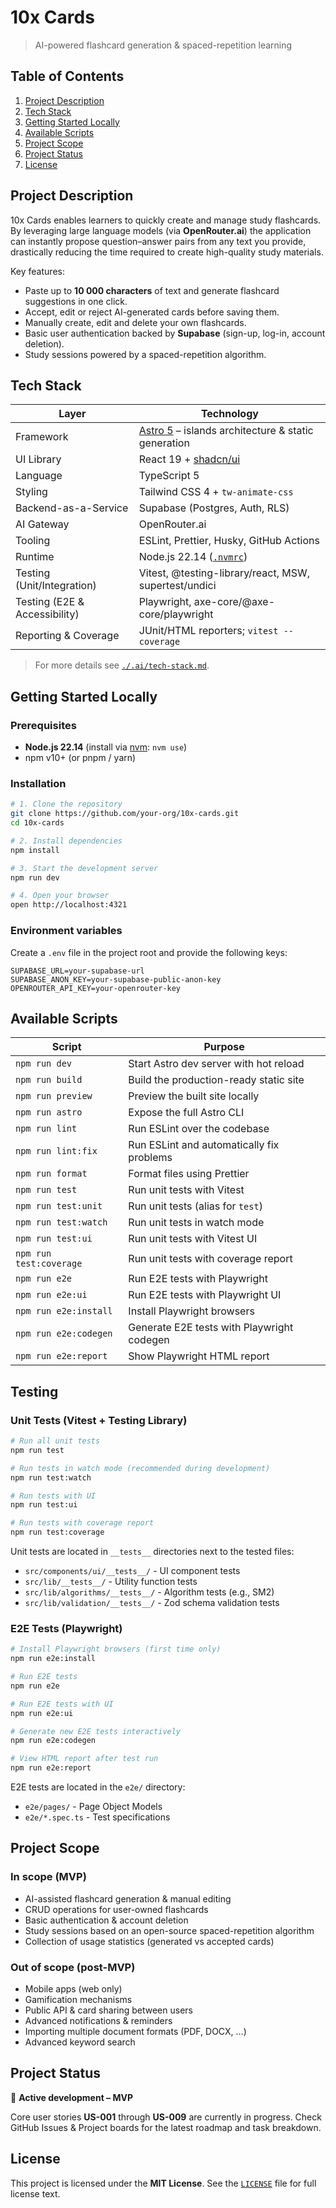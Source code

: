 # 10x Cards

> AI-powered flashcard generation & spaced-repetition learning

## Table of Contents

1. [Project Description](#project-description)
2. [Tech Stack](#tech-stack)
3. [Getting Started Locally](#getting-started-locally)
4. [Available Scripts](#available-scripts)
5. [Project Scope](#project-scope)
6. [Project Status](#project-status)
7. [License](#license)

## Project Description

10x Cards enables learners to quickly create and manage study flashcards. By leveraging large language models (via **OpenRouter.ai**) the application can instantly propose question–answer pairs from any text you provide, drastically reducing the time required to create high-quality study materials.

Key features:

- Paste up to **10 000 characters** of text and generate flashcard suggestions in one click.
- Accept, edit or reject AI-generated cards before saving them.
- Manually create, edit and delete your own flashcards.
- Basic user authentication backed by **Supabase** (sign-up, log-in, account deletion).
- Study sessions powered by a spaced-repetition algorithm.

## Tech Stack

| Layer | Technology |
|-------|------------|
| Framework | [Astro 5](https://astro.build/) – islands architecture & static generation |
| UI Library | React 19 + [shadcn/ui](https://ui.shadcn.com/) |
| Language | TypeScript 5 |
| Styling | Tailwind CSS 4 + `tw-animate-css` |
| Backend-as-a-Service | Supabase (Postgres, Auth, RLS) |
| AI Gateway | OpenRouter.ai |
| Tooling | ESLint, Prettier, Husky, GitHub Actions |
| Runtime | Node.js 22.14 ([`.nvmrc`](./.nvmrc)) |
| Testing (Unit/Integration) | Vitest, @testing-library/react, MSW, supertest/undici |
| Testing (E2E & Accessibility) | Playwright, axe-core/@axe-core/playwright |
| Reporting & Coverage | JUnit/HTML reporters; `vitest --coverage` |

> For more details see [`./.ai/tech-stack.md`](./.ai/tech-stack.md).

## Getting Started Locally

### Prerequisites

- **Node.js 22.14** (install via [nvm](https://github.com/nvm-sh/nvm): `nvm use`)
- npm v10+ (or pnpm / yarn)

### Installation

```bash
# 1. Clone the repository
git clone https://github.com/your-org/10x-cards.git
cd 10x-cards

# 2. Install dependencies
npm install

# 3. Start the development server
npm run dev

# 4. Open your browser
open http://localhost:4321
```

### Environment variables

Create a `.env` file in the project root and provide the following keys:

```
SUPABASE_URL=your-supabase-url
SUPABASE_ANON_KEY=your-supabase-public-anon-key
OPENROUTER_API_KEY=your-openrouter-key
```

## Available Scripts

| Script | Purpose |
|--------|---------|
| `npm run dev` | Start Astro dev server with hot reload |
| `npm run build` | Build the production-ready static site |
| `npm run preview` | Preview the built site locally |
| `npm run astro` | Expose the full Astro CLI |
| `npm run lint` | Run ESLint over the codebase |
| `npm run lint:fix` | Run ESLint and automatically fix problems |
| `npm run format` | Format files using Prettier |
| `npm run test` | Run unit tests with Vitest |
| `npm run test:unit` | Run unit tests (alias for `test`) |
| `npm run test:watch` | Run unit tests in watch mode |
| `npm run test:ui` | Run unit tests with Vitest UI |
| `npm run test:coverage` | Run unit tests with coverage report |
| `npm run e2e` | Run E2E tests with Playwright |
| `npm run e2e:ui` | Run E2E tests with Playwright UI |
| `npm run e2e:install` | Install Playwright browsers |
| `npm run e2e:codegen` | Generate E2E tests with Playwright codegen |
| `npm run e2e:report` | Show Playwright HTML report |

## Testing

### Unit Tests (Vitest + Testing Library)

```bash
# Run all unit tests
npm run test

# Run tests in watch mode (recommended during development)
npm run test:watch

# Run tests with UI
npm run test:ui

# Run tests with coverage report
npm run test:coverage
```

Unit tests are located in `__tests__` directories next to the tested files:
- `src/components/ui/__tests__/` - UI component tests
- `src/lib/__tests__/` - Utility function tests
- `src/lib/algorithms/__tests__/` - Algorithm tests (e.g., SM2)
- `src/lib/validation/__tests__/` - Zod schema validation tests

### E2E Tests (Playwright)

```bash
# Install Playwright browsers (first time only)
npm run e2e:install

# Run E2E tests
npm run e2e

# Run E2E tests with UI
npm run e2e:ui

# Generate new E2E tests interactively
npm run e2e:codegen

# View HTML report after test run
npm run e2e:report
```

E2E tests are located in the `e2e/` directory:
- `e2e/pages/` - Page Object Models
- `e2e/*.spec.ts` - Test specifications

## Project Scope

### In scope (MVP)

- AI-assisted flashcard generation & manual editing
- CRUD operations for user-owned flashcards
- Basic authentication & account deletion
- Study sessions based on an open-source spaced-repetition algorithm
- Collection of usage statistics (generated vs accepted cards)

### Out of scope (post-MVP)

- Mobile apps (web only)
- Gamification mechanisms
- Public API & card sharing between users
- Advanced notifications & reminders
- Importing multiple document formats (PDF, DOCX, …)
- Advanced keyword search

## Project Status

🚧 **Active development – MVP**

Core user stories **US-001** through **US-009** are currently in progress. Check GitHub Issues & Project boards for the latest roadmap and task breakdown.

## License

This project is licensed under the **MIT License**. See the [`LICENSE`](./LICENSE) file for full license text.
